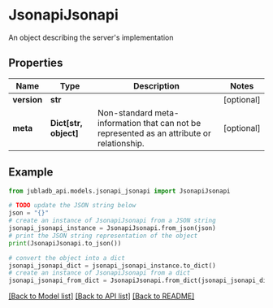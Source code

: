 # JsonapiJsonapi

An object describing the server's implementation

## Properties

Name | Type | Description | Notes
------------ | ------------- | ------------- | -------------
**version** | **str** |  | [optional] 
**meta** | **Dict[str, object]** | Non-standard meta-information that can not be represented as an attribute or relationship. | [optional] 

## Example

```python
from jubladb_api.models.jsonapi_jsonapi import JsonapiJsonapi

# TODO update the JSON string below
json = "{}"
# create an instance of JsonapiJsonapi from a JSON string
jsonapi_jsonapi_instance = JsonapiJsonapi.from_json(json)
# print the JSON string representation of the object
print(JsonapiJsonapi.to_json())

# convert the object into a dict
jsonapi_jsonapi_dict = jsonapi_jsonapi_instance.to_dict()
# create an instance of JsonapiJsonapi from a dict
jsonapi_jsonapi_from_dict = JsonapiJsonapi.from_dict(jsonapi_jsonapi_dict)
```
[[Back to Model list]](../README.md#documentation-for-models) [[Back to API list]](../README.md#documentation-for-api-endpoints) [[Back to README]](../README.md)


